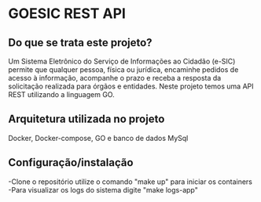 # GOESIC REST API

## Do que se trata este projeto?

Um Sistema Eletrônico do Serviço de Informações ao Cidadão (e-SIC) permite que qualquer pessoa, física ou jurídica, encaminhe pedidos de acesso à informação, acompanhe o prazo e receba a resposta da solicitação realizada para órgãos e entidades. Neste projeto temos uma API REST utilizando a linguagem GO.

## Arquitetura utilizada no projeto

Docker, Docker-compose, GO e banco de dados MySql

## Configuração/instalação

-Clone o repositório utilize o comando "make up" para iniciar os containers
-Para visualizar os logs do sistema digite "make logs-app"
